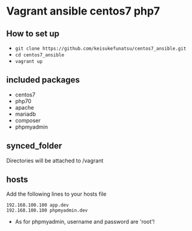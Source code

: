 # Vagrant ansible centos7 php7

## How to set up
- `git clone https://github.com/keisukefunatsu/centos7_ansible.git`
- `cd centos7_ansible`
- `vagrant up`

## included packages
- centos7
- php70
- apache
- mariadb
- composer
- phpmyadmin


## synced_folder
Directories will be attached to /vagrant

## hosts
Add the following lines to your hosts file
```
192.168.100.100 app.dev
192.168.100.100 phpmyadmin.dev
```

- As for phpmyadmin, username and password are 'root'!

